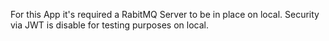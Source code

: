 For this App it's required a RabitMQ Server to be in place on local.
Security via JWT is disable for testing purposes on local.
